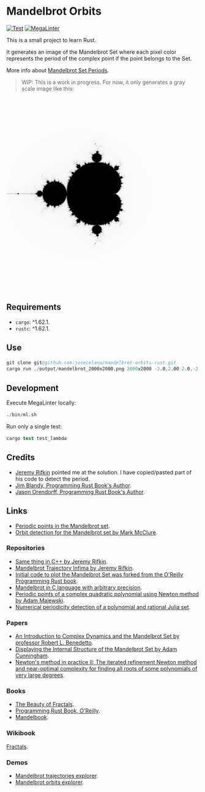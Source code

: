 # Mandelbrot Orbits

[![Test](https://github.com/josecelano/mandelbrot-orbits-rust/actions/workflows/test.yml/badge.svg)](https://github.com/josecelano/mandelbrot-orbits-rust/actions/workflows/test.yml) [![MegaLinter](https://github.com/josecelano/mandelbrot-orbits-rust/actions/workflows/mega-linter.yml/badge.svg)](https://github.com/josecelano/mandelbrot-orbits-rust/actions/workflows/mega-linter.yml)

This is a small project to learn Rust.

It generates an image of the Mandelbrot Set where each pixel color represents the period of the complex point if the point belongs to the Set.

More info about [Mandelbrot Set Periods](https://github.com/josecelano/mandelbrot-explorer).

> WIP: This is a work in progress. For now, it only generates a gray scale image like this:

![./docs/images/mandelbrot_2000x2000.png](./docs/images/mandelbrot_2000x2000.png)

## Requirements

- `cargo`: ^1.62.1.
- `rustc`: ^1.62.1.

## Use

```s
git clone git@github.com:josecelano/mandelbrot-orbits-rust.git
cargo run ./output/mandelbrot_2000x2000.png 2000x2000 -2.0,2.00 2.0,-2.0
```

## Development

Execute MegaLinter locally:

```s
./bin/ml.sh
```

Run only  a single test:

```s
cargo test test_lambda
```

## Credits

- [Jeremy Rifkin](https://github.com/jeremy-rifkin) pointed me at the solution. I have copied/pasted part of his code to detect the period.
- [Jim Blandy, Programming Rust Book's Author](https://github.com/jimblandy).
- [Jason Orendorff, Programming Rust Book's Author](https://github.com/jorendorff).

## Links

- [Periodic points in the Mandelbrot set](https://www.ibiblio.org/e-notes/MSet/cperiod.htm).
- [Orbit detection for the Mandelbrot set by Mark McClure](https://observablehq.com/@mcmcclur/orbit-detection-for-the-mandelbrot-set).

### Repositories

- [Same thing in C++ by Jeremy Rifkin](https://github.com/jeremy-rifkin/mandelbrot-orbits).
- [Mandelbrot Trajectory Infima by Jeremy Rifkin](https://github.com/jeremy-rifkin/mandelbrot-trajectory-infima).
- [Initial code to plot the Mandelbrot Set was forked from the O'Reilly Programming Rust book](https://github.com/ProgrammingRust/mandelbrot/tree/single-threaded).
- [Mandelbrot in C language with arbitrary precision](https://github.com/josecelano/c-mandelbrot-arbitrary-precision).
- [Periodic points of a complex quadratic polynomial using Newton method by Adam Majewski](https://gitlab.com/adammajewski/periodic-points-of-complex-quadratic-polynomial-using-newton-method).
- [Numerical periodicity detection of a polynomial and rational Julia set](https://github.com/adammaj1/Describe-iterated-map-).

### Papers

- [An Introduction to Complex Dynamics and the Mandelbrot Set by professor Robert L. Benedetto](https://rlbenedetto.people.amherst.edu/talks/mhc_ug14.pdf).
- [Displaying the Internal Structure of the Mandelbrot Set by Adam Cunningham](https://www.acsu.buffalo.edu/~adamcunn/downloads/MandelbrotSet.pdf).
- [Newton's method in practice II: The iterated refinement Newton method and near-optimal complexity for finding all roots of some polynomials of very large degrees](https://arxiv.org/pdf/1703.05847.pdf).

### Books

- [The Beauty of Fractals](https://en.wikipedia.org/wiki/The_Beauty_of_Fractals).
- [Programming Rust Book, O'Reilly](https://www.oreilly.com/library/view/programming-rust-2nd/9781492052586/).
- [Mandelbook](https://mathr.co.uk/mandelbrot/book-draft-2017-11-10.pdf).

### Wikibook

[Fractals](https://en.wikibooks.org/wiki/Fractals).

### Demos

- [Mandelbrot trajectories explorer](https://rifkin.dev/projects/mandelbrot-trajectories/).
- [Mandelbrot orbits explorer](https://mandelbrot-set-periods.online/).
